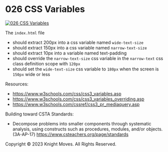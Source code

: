 # 026 CSS Variables

[![026 CSS Variables](https://img.youtube.com/vi/NiGVpRZlPJE/0.jpg)](https://www.youtube.com/watch?v=NiGVpRZlPJE)

The `index.html` file
- should extract 200px into a css variable named `wide-text-size`
- should extract 150px into a css variable named `narrow-text-size`
- should extract 10px into a variable named text-padding
- should override the `narrow-text-size` css variable in the `narrow-text` css class definition scope with `120px`
- should set the `wide-text-size` css variable to `180px` when the screen is `150px` wide or less

Resources:
- https://www.w3schools.com/css/css3_variables.asp
- https://www.w3schools.com/css/css3_variables_overriding.asp
- https://www.w3schools.com/cssref/css3_pr_mediaquery.asp

Building toward CSTA Standards:
- Decompose problems into smaller components through systematic analysis, using constructs such as procedures, modules, and/or objects. (3A-AP-17) https://www.csteachers.org/page/standards


Copyright &copy; 2023 Knight Moves. All Rights Reserved.
